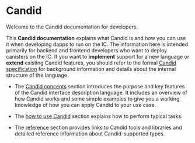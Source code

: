 # Candid

Welcome to the Candid documentation for developers.

This **Candid documentation** explains what Candid is and how you can use it when developing dapps to run on the IC. The information here is intended primarily for backend and frontend developers who want to deploy canisters on the IC. If you want to **implement** support for a new language or **extend** existing Candid features, you should refer to the formal [Candid specification](https://github.com/dfinity/candid/blob/master/spec/Candid.md) for background information and details about the internal structure of the language.

-   The [Candid concepts](candid-concepts.md) section introduces the purpose and key features of the Candid interface description language. It includes an overview of how Candid works and some simple examples to give you a working knowledge of how you can apply Candid to your use case.

-   The [how to use Candid](candid-howto.md) section explains how to perform typical tasks.

-   The [reference](/references/candid-ref.md) section provides links to Candid tools and libraries and detailed reference information about Candid-supported types.
